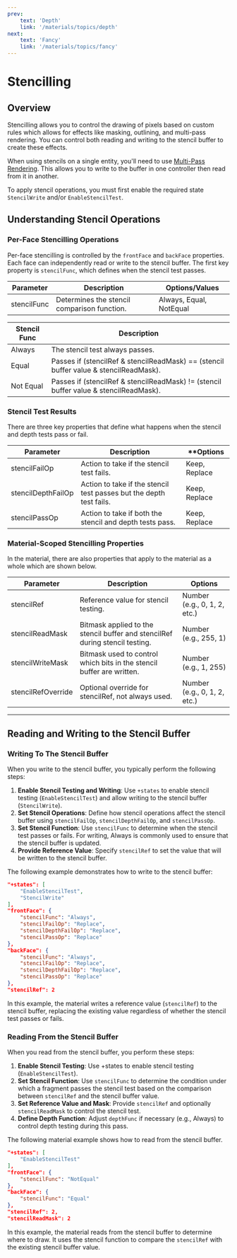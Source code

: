 ```yaml
---
prev:
    text: 'Depth'
    link: '/materials/topics/depth'
next:
    text: 'Fancy'
    link: '/materials/topics/fancy'
---
```


# Stencilling

## Overview
Stencilling allows you to control the drawing of pixels based on custom rules which allows for effects like masking, outlining, and multi-pass rendering. You can control both reading and writing to the stencil buffer to create these effects.

When using stencils on a single entity, you'll need to use [Multi-Pass Rendering](/materials/techniques/multi-pass%20rendering.md). This allows you to write to the buffer in one controller then read from it in another.

To apply stencil operations, you must first enable the required state `StencilWrite` and/or `EnableStencilTest`.

## Understanding Stencil Operations
### Per-Face Stencilling Operations
Per-face stencilling is controlled by the `frontFace` and `backFace` properties. Each face can independently read or write to the stencil buffer. The first key property is `stencilFunc`, which defines when the stencil test passes.

| **Parameter** | **Description**                             | **Options/Values**      |
| ------------- | ------------------------------------------- | ----------------------- |
| stencilFunc   | Determines the stencil comparison function. | Always, Equal, NotEqual |

| **Stencil Func** | **Description**                                                                         |
| ----------------------------- | -------------------------------------------------------------------------- |
| Always         | The stencil test always passes.                                                         |
| Equal          | Passes if (stencilRef & stencilReadMask) == (stencil buffer value & stencilReadMask). |
| Not Equal      | Passes if (stencilRef & stencilReadMask) != (stencil buffer value & stencilReadMask). |

### Stencil Test Results
There are three key properties that define what happens when the stencil and depth tests pass or fail.

| **Parameter**        | **Description**                                                     | **Options         |
| -------------------- | ------------------------------------------------------------------- | ----------------- |
| stencilFailOp      | Action to take if the stencil test fails.                           | Keep, Replace |
| stencilDepthFailOp | Action to take if the stencil test passes but the depth test fails. | Keep, Replace |
| stencilPassOp      | Action to take if both the stencil and depth tests pass.            | Keep, Replace |
### Material-Scoped Stencilling Properties
In the material, there are also properties that apply to the material as a whole which are shown below.

| **Parameter**        | **Description**                                                                | **Options**                        |
| -------------------- | ------------------------------------------------------------------------------ | ---------------------------------- |
| stencilRef         | Reference value for stencil testing.                                           | Number (e.g., 0, 1, 2, etc.) |
| stencilReadMask    | Bitmask applied to the stencil buffer and stencilRef during stencil testing. | Number (e.g., 255, 1)          |
| stencilWriteMask   | Bitmask used to control which bits in the stencil buffer are written.          | Number (e.g., 1, 255)          |
| stencilRefOverride | Optional override for stencilRef, not always used.                           | Number (e.g., 0, 1, 2, etc.) |

---

## Reading and Writing to the Stencil Buffer

### Writing To The Stencil Buffer
When you write to the stencil buffer, you typically perform the following steps:
1. **Enable Stencil Testing and Writing**: Use `+states` to enable stencil testing (`EnableStencilTest`) and allow writing to the stencil buffer (`StencilWrite`).
2. **Set Stencil Operations**: Define how stencil operations affect the stencil buffer using `stencilFailOp`, `stencilDepthFailOp`, and `stencilPassOp`.
3. **Set Stencil Function**: Use `stencilFunc` to determine when the stencil test passes or fails. For writing, Always is commonly used to ensure that the stencil buffer is updated.
4. **Provide Reference Value**: Specify `stencilRef` to set the value that will be written to the stencil buffer.

The following example demonstrates how to write to the stencil buffer:
```json
"+states": [
    "EnableStencilTest",
    "StencilWrite"
],
"frontFace": {
    "stencilFunc": "Always",
    "stencilFailOp": "Replace",
    "stencilDepthFailOp": "Replace",
    "stencilPassOp": "Replace"
},
"backFace": {
    "stencilFunc": "Always",
    "stencilFailOp": "Replace",
    "stencilDepthFailOp": "Replace",
    "stencilPassOp": "Replace"
},
"stencilRef": 2
```

In this example, the material writes a reference value (`stencilRef`) to the stencil buffer, replacing the existing value regardless of whether the stencil test passes or fails. 

### Reading From the Stencil Buffer
When you read from the stencil buffer, you perform these steps:
1. **Enable Stencil Testing**: Use +states to enable stencil testing (`EnableStencilTest`).
2. **Set Stencil Function**: Use `stencilFunc` to determine the condition under which a fragment passes the stencil test based on the comparison between `stencilRef` and the stencil buffer value.
3. **Set Reference Value and Mask**: Provide `stencilRef` and optionally `stencilReadMask` to control the stencil test.
4. **Define Depth Function**: Adjust `depthFunc` if necessary (e.g., Always) to control depth testing during this pass.

The following material example shows how to read from the stencil buffer.

```json
"+states": [
    "EnableStencilTest"
],
"frontFace": {
    "stencilFunc": "NotEqual"
},
"backFace": {
    "stencilFunc": "Equal"
},
"stencilRef": 2,
"stencilReadMask": 2
```

In this example, the material reads from the stencil buffer to determine where to draw. It uses the stencil function to compare the `stencilRef` with the existing stencil buffer value.
